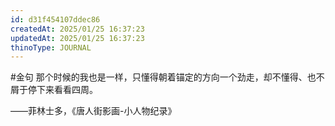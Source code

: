 ```yaml
---
id: d31f454107ddec86
createdAt: 2025/01/25 16:37:23
updatedAt: 2025/01/25 16:37:23
thinoType: JOURNAL
---
```

#金句 那个时候的我也是一样，只懂得朝着锚定的方向一个劲走，却不懂得、也不屑于停下来看看四周。

——菲林士多，《唐人街影画-小人物纪录》